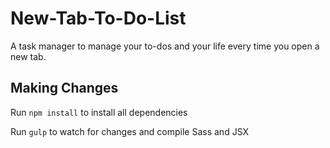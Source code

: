 # New-Tab-To-Do-List

A task manager to manage your to-dos and your life every time you open a new tab.

## Making Changes

Run `npm install` to install all dependencies

Run `gulp` to watch for changes and compile Sass and JSX

